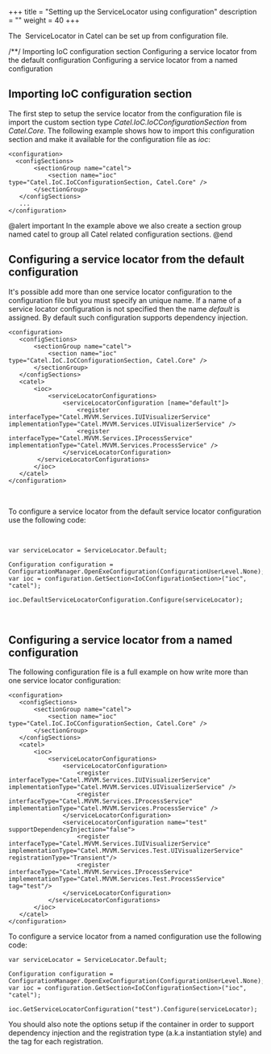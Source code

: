 +++
title = "Setting up the ServiceLocator using configuration" 
description = ""
weight = 40
+++

The  ServiceLocator in Catel can be set up from configuration file.

/\*\*/ Importing IoC configuration section Configuring a service locator from the default configuration Configuring a service locator from a named configuration

## Importing IoC configuration section

The first step to setup the service locator from the configuration file is import the custom section type *Catel.IoC.IoCConfigurationSection* from *Catel.Core*. The following example shows how to import this configuration section and make it available for the configuration file as *ioc*:

``` {.html/xml data-syntaxhighlighter-params="brush: html/xml; gutter: false; theme: Confluence" data-theme="Confluence" style="brush: html/xml; gutter: false; theme: Confluence"}
<configuration>
  <configSections>
       <sectionGroup name="catel">
           <section name="ioc" type="Catel.IoC.IoCConfigurationSection, Catel.Core" />
       </sectionGroup>
   </configSections>
   ...
</configuration>
```

@alert important
In the example above we also create a section group named catel to group all Catel related configuration sections.
@end

## Configuring a service locator from the default configuration

It's possible add more than one service locator configuration to the configuration file but you must specify an unique name. If a name of a service locator configuration is not specified then the name *default* is assigned. By default such configuration supports dependency injection.

``` {.html/xml data-syntaxhighlighter-params="brush: html/xml; gutter: false; theme: Confluence" data-theme="Confluence" style="brush: html/xml; gutter: false; theme: Confluence"}
<configuration>
   <configSections>
       <sectionGroup name="catel">
           <section name="ioc" type="Catel.IoC.IoCConfigurationSection, Catel.Core" />
       </sectionGroup>
   </configSections>
   <catel>
       <ioc>
           <serviceLocatorConfigurations>
               <serviceLocatorConfiguration [name="default"]>
                   <register interfaceType="Catel.MVVM.Services.IUIVisualizerService" implementationType="Catel.MVVM.Services.UIVisualizerService" />
                   <register interfaceType="Catel.MVVM.Services.IProcessService" implementationType="Catel.MVVM.Services.ProcessService" />
               </serviceLocatorConfiguration>
        </serviceLocatorConfigurations>
       </ioc>
   </catel>
</configuration>
```

 

To configure a service locator from the default service locator configuration use the following code:

 

``` {.csharp data-syntaxhighlighter-params="brush: csharp; gutter: false; theme: Confluence" data-theme="Confluence" style="brush: csharp; gutter: false; theme: Confluence"}
var serviceLocator = ServiceLocator.Default;

Configuration configuration = ConfigurationManager.OpenExeConfiguration(ConfigurationUserLevel.None);
var ioc = configuration.GetSection<IoCConfigurationSection>("ioc", "catel");

ioc.DefaultServiceLocatorConfiguration.Configure(serviceLocator);
```

 

## Configuring a service locator from a named configuration

The following configuration file is a full example on how write more than one service locator configuration:

``` {.html/xml data-syntaxhighlighter-params="brush: html/xml; gutter: false; theme: Confluence" data-theme="Confluence" style="brush: html/xml; gutter: false; theme: Confluence"}
<configuration>
   <configSections>
       <sectionGroup name="catel">
           <section name="ioc" type="Catel.IoC.IoCConfigurationSection, Catel.Core" />
       </sectionGroup>
   </configSections>
   <catel>
       <ioc>
           <serviceLocatorConfigurations>
               <serviceLocatorConfiguration>
                   <register interfaceType="Catel.MVVM.Services.IUIVisualizerService" implementationType="Catel.MVVM.Services.UIVisualizerService" />
                   <register interfaceType="Catel.MVVM.Services.IProcessService" implementationType="Catel.MVVM.Services.ProcessService" />
               </serviceLocatorConfiguration>
               <serviceLocatorConfiguration name="test" supportDependencyInjection="false">
                   <register interfaceType="Catel.MVVM.Services.IUIVisualizerService" implementationType="Catel.MVVM.Services.Test.UIVisualizerService" registrationType="Transient"/>
                   <register interfaceType="Catel.MVVM.Services.IProcessService" implementationType="Catel.MVVM.Services.Test.ProcessService" tag="test"/>
               </serviceLocatorConfiguration>
           </serviceLocatorConfigurations>
       </ioc>
   </catel>
</configuration>
```

To configure a service locator from a named configuration use the following code:

``` {.csharp data-syntaxhighlighter-params="brush: csharp; gutter: false; theme: Confluence" data-theme="Confluence" style="brush: csharp; gutter: false; theme: Confluence"}
var serviceLocator = ServiceLocator.Default;

Configuration configuration = ConfigurationManager.OpenExeConfiguration(ConfigurationUserLevel.None);
var ioc = configuration.GetSection<IoCConfigurationSection>("ioc", "catel");

ioc.GetServiceLocatorConfiguration("test").Configure(serviceLocator);
```

You should also note the options setup if the container in order to support dependency injection and the registration type (a.k.a instantiation style) and the tag for each registration.

